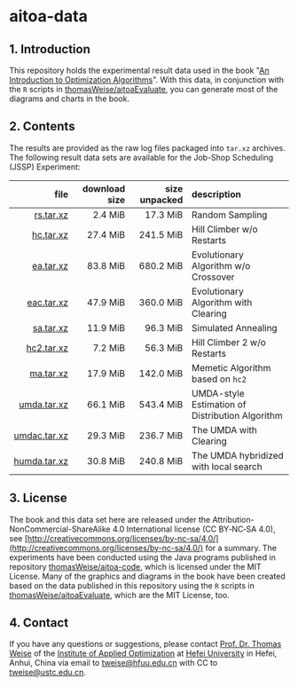 # aitoa-data

## 1. Introduction

This repository holds the experimental result data used in the book "[An Introduction to Optimization Algorithms](http://thomasweise.github.io/aitoa/index.html)".
With this data, in conjunction with the `R` scripts in [thomasWeise/aitoaEvaluate](http://github.com/thomasWeise/aitoaEvaluate), you can generate most of the diagrams and charts in the book.

## 2. Contents

The results are provided as the raw log files packaged into `tar.xz` archives.
The following result data sets are available for the Job-Shop Scheduling (JSSP) Experiment:

|file|download size|size unpacked|description|
|--:|--:|--:|:--|
|[rs.tar.xz](jssp/rs.tar.xz)|2.4&nbsp;MiB|17.3&nbsp;MiB|Random Sampling|
|[hc.tar.xz](jssp/hc.tar.xz)|27.4&nbsp;MiB|241.5&nbsp;MiB|Hill Climber w/o Restarts|
|[ea.tar.xz](jssp/ea.tar.xz)|83.8&nbsp;MiB|680.2&nbsp;MiB|Evolutionary Algorithm w/o Crossover|
|[eac.tar.xz](jssp/eac.tar.xz)|47.9&nbsp;MiB|360.0&nbsp;MiB|Evolutionary Algorithm with Clearing|
|[sa.tar.xz](jssp/sa.tar.xz)|11.9&nbsp;MiB|96.3&nbsp;MiB|Simulated Annealing|
|[hc2.tar.xz](jssp/hc2.tar.xz)|7.2&nbsp;MiB|56.3&nbsp;MiB|Hill Climber 2 w/o Restarts|
|[ma.tar.xz](jssp/ma.tar.xz)|17.9&nbsp;MiB|142.0&nbsp;MiB|Memetic Algorithm based on `hc2`|
|[umda.tar.xz](jssp/umda.tar.xz)|66.1&nbsp;MiB|543.4&nbsp;MiB|UMDA-style Estimation of Distribution Algorithm|
|[umdac.tar.xz](jssp/umdac.tar.xz)|29.3&nbsp;MiB|236.7&nbsp;MiB|The UMDA with Clearing|
|[humda.tar.xz](jssp/humda.tar.xz)|30.8&nbsp;MiB|240.8&nbsp;MiB|The UMDA hybridized with local search|

## 3. License

The book and this data set here are released under the Attribution-NonCommercial-ShareAlike 4.0 International license (CC&nbsp;BY&#8209;NC&#8209;SA&nbsp;4.0), see [http://creativecommons.org/licenses/by-nc-sa/4.0/](http://creativecommons.org/licenses/by-nc-sa/4.0/) for a summary.
The experiments have been conducted using the Java programs published in repository [thomasWeise/aitoa-code](http://github.com/thomasWeise/aitoa-code), which is licensed under the MIT License.
Many of the graphics and diagrams in the book have been created based on the data published in this repository using the `R` scripts in  [thomasWeise/aitoaEvaluate](http://github.com/thomasWeise/aitoaEvaluate), which are the MIT License, too.

## 4. Contact

If you have any questions or suggestions, please contact
[Prof. Dr. Thomas Weise](http://iao.hfuu.edu.cn/team/director) of the
[Institute of Applied Optimization](http://iao.hfuu.edu.cn/) at
[Hefei University](http://www.hfuu.edu.cn) in
Hefei, Anhui, China via
email to [tweise@hfuu.edu.cn](mailto:tweise@hfuu.edu.cn) with CC to [tweise@ustc.edu.cn](mailto:tweise@ustc.edu.cn).

